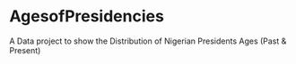 # AgesofPresidencies
A Data project to show the Distribution of Nigerian Presidents Ages (Past &amp; Present)
